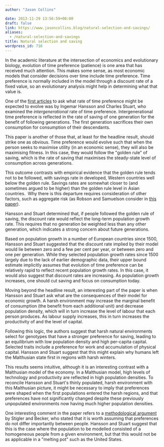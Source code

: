 ```yaml
---
author: "Jason Collins"

date: 2013-11-29 13:56:59+00:00
draft: false
link: https://www.jasoncollins.blog/natural-selection-and-savings/
aliases:
  - /natural-selection-and-savings
title: Natural selection and saving
wordpress_id: 716
---
```


In the academic literature at the intersection of economics and evolutionary biology, evolution of time preference (patience) is one area that has received much attention. This makes some sense, as most economic models that consider decisions over time include time preference. Time preference is normally included in the model through a discount rate of a fixed value, so an evolutionary analysis might help in determining what that value is.

One of the [first articles](http://www.jstor.org/stable/2006682) to ask what rate of time preference might be expected to evolve was by Ingemar Hansson and Charles Stuart, who examined the _intergenerational_ rate of time preference. Intergenerational time preference is reflected in the rate of saving of one generation for the benefit of following generations. The first generation sacrifices their own consumption for consumption of their descendants.

This paper is another of those that, at least for the headline result, should strike one as obvious. Time preference would evolve such that when the person seeks to maximise utility (in an economic sense), they will also be maximising fitness. In this case, they would follow the "golden rule" of saving, which is the rate of saving that maximises the steady-state level of consumption across generations.

This outcome contrasts with empirical evidence that the golden rule tends not to be followed, with savings rate in developed, Western countries well below the golden rule. Savings rates are somewhat closer to (and sometimes argued to be higher) than the golden rule level in Asian countries.  Why there is this departure requires consideration of other factors, such as aggregate risk (as Robson and Samuelson consider in [this paper](https://www.jasoncollins.blog/impatience-and-aggregate-risk/)).

Hansson and Stuart determined that, if people followed the golden rule of saving, the discount rate would reflect the long-term population growth rate. This requires that no generation be weighted less than any other generation, which indicates a strong concern about future generations.

Based on population growth in a number of European countries since 1500, Hansson and Stuart suggested that the discount rate implied by their model would lie between zero and a few per cent per year, or between zero and one per generation. While they selected population growth rates since 1500 largely due to the lack of earlier demographic data, their upper bound estimate implicitly assumes that evolution of time preference can be relatively rapid to reflect recent population growth rates. In this case, it would also suggest that discount rates are increasing. As population growth increases, one should cut saving and focus on consumption today.

Moving beyond the headline result, an interesting part of the paper is when Hansson and Stuart ask what are the consequences of their model for economic growth. A harsh environment may increase the marginal benefit of consumption (the benefit from each additional unit) and decrease population density, which will in turn increase the level of labour that each person produces. As labour supply increases, this in turn increases the productivity of and the level of capital.

Following this logic, the authors suggest that harsh natural environments select for genotypes that have a stronger preference for saving, leading to an equilibrium with low population density and high per-capita capital. Selected traits include a preference for work and accumulation of physical capital. Hansson and Stuart suggest that this might explain why humans left the Malthusian state first in regions with harsh winters.

This results seems intuitive, although it is an interesting contrast with a Malthusian model of the economy. In a Malthusian model, high levels of technology and productivity are reflected in high population densities. To reconcile Hansson and Stuart's thinly populated, harsh environment with this Malthusian picture, it might be necessary to imply that preferences were shaped when the first populations entered the harsh regions, and that preferences have not significantly changed despite these previously unpopulated environments now having much higher population densities.

One interesting comment in the paper refers to a [methodological argument](http://www.jstor.org/stable/1807222) by Stigler and Becker, who stated that it is worth assuming that preferences do not differ importantly between people. Hansson and Stuart suggest that this is the case where the population to be modelled consisted of a homogeneous people from a given environment, but that this would not be as applicable in a "melting pot" such as the United States.
